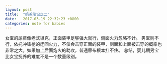 ```yaml
---
layout: post
title:  "奶爸笔记之二"
date:   2017-03-19 22:32:23 +0800
categories: note for babies
---
```



女宝的尿裤像老式坦克，正面装甲足够强大就行，侧面火力忽略不计。
男宝则不行，依托冲锋枪的迂回火力，不仅会击穿正面的装甲，侧面和上面被击穿的概率也非常之大。如果加上后面炮火的助攻，普通尿布根本扛不住。
总结，婴儿期男宝比女宝抚养的难度不是一个数量级别。